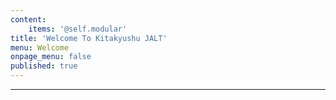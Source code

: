```yaml
---
content:
    items: '@self.modular'
title: 'Welcome To Kitakyushu JALT'
menu: Welcome
onpage_menu: false
published: true
---
```


---

